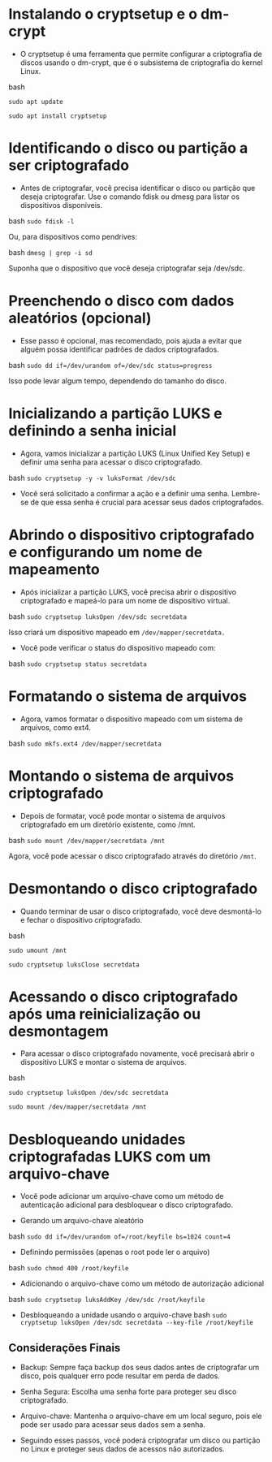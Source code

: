 # Instalando o cryptsetup e o dm-crypt
- O cryptsetup é uma ferramenta que permite configurar a criptografia de discos usando o dm-crypt, que é o subsistema de criptografia do kernel Linux.

bash

`sudo apt update`

`sudo apt install cryptsetup`

#

# Identificando o disco ou partição a ser criptografado
- Antes de criptografar, você precisa identificar o disco ou partição que deseja criptografar. Use o comando fdisk ou dmesg para listar os dispositivos disponíveis.

bash
`sudo fdisk -l`

Ou, para dispositivos como pendrives:

bash
`dmesg | grep -i sd`

Suponha que o dispositivo que você deseja criptografar seja /dev/sdc.

#

# Preenchendo o disco com dados aleatórios (opcional)
- Esse passo é opcional, mas recomendado, pois ajuda a evitar que alguém possa identificar padrões de dados criptografados.

bash
`sudo dd if=/dev/urandom of=/dev/sdc status=progress`

Isso pode levar algum tempo, dependendo do tamanho do disco.

#

# Inicializando a partição LUKS e definindo a senha inicial
- Agora, vamos inicializar a partição LUKS (Linux Unified Key Setup) e definir uma senha para acessar o disco criptografado.

bash
`sudo cryptsetup -y -v luksFormat /dev/sdc`

- Você será solicitado a confirmar a ação e a definir uma senha. Lembre-se de que essa senha é crucial para acessar seus dados criptografados.

#

# Abrindo o dispositivo criptografado e configurando um nome de mapeamento
- Após inicializar a partição LUKS, você precisa abrir o dispositivo criptografado e mapeá-lo para um nome de dispositivo virtual.

bash
`sudo cryptsetup luksOpen /dev/sdc secretdata`

Isso criará um dispositivo mapeado em `/dev/mapper/secretdata.`

- Você pode verificar o status do dispositivo mapeado com:

bash
`sudo cryptsetup status secretdata`

#

# Formatando o sistema de arquivos
- Agora, vamos formatar o dispositivo mapeado com um sistema de arquivos, como ext4.

bash
`sudo mkfs.ext4 /dev/mapper/secretdata`

#

# Montando o sistema de arquivos criptografado
- Depois de formatar, você pode montar o sistema de arquivos criptografado em um diretório existente, como /mnt.

bash
`sudo mount /dev/mapper/secretdata /mnt`

Agora, você pode acessar o disco criptografado através do diretório `/mnt`.

# 

# Desmontando o disco criptografado
- Quando terminar de usar o disco criptografado, você deve desmontá-lo e fechar o dispositivo criptografado.

bash

`sudo umount /mnt`

`sudo cryptsetup luksClose secretdata`

#

# Acessando o disco criptografado após uma reinicialização ou desmontagem
- Para acessar o disco criptografado novamente, você precisará abrir o dispositivo LUKS e montar o sistema de arquivos.

bash

`sudo cryptsetup luksOpen /dev/sdc secretdata`

`sudo mount /dev/mapper/secretdata /mnt`

#

# Desbloqueando unidades criptografadas LUKS com um arquivo-chave
- Você pode adicionar um arquivo-chave como um método de autenticação adicional para desbloquear o disco criptografado.

- Gerando um arquivo-chave aleatório

bash
`sudo dd if=/dev/urandom of=/root/keyfile bs=1024 count=4`

- Definindo permissões (apenas o root pode ler o arquivo)

bash
`sudo chmod 400 /root/keyfile`

- Adicionando o arquivo-chave como um método de autorização adicional

bash
`sudo cryptsetup luksAddKey /dev/sdc /root/keyfile`

- Desbloqueando a unidade usando o arquivo-chave
bash
`sudo cryptsetup luksOpen /dev/sdc secretdata --key-file /root/keyfile`

## Considerações Finais
- Backup: Sempre faça backup dos seus dados antes de criptografar um disco, pois qualquer erro pode resultar em perda de dados.

- Senha Segura: Escolha uma senha forte para proteger seu disco criptografado.

- Arquivo-chave: Mantenha o arquivo-chave em um local seguro, pois ele pode ser usado para acessar seus dados sem a senha.

- Seguindo esses passos, você poderá criptografar um disco ou partição no Linux e proteger seus dados de acessos não autorizados.
